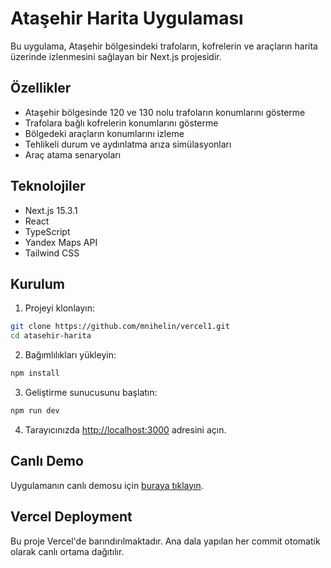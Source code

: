 # Ataşehir Harita Uygulaması

Bu uygulama, Ataşehir bölgesindeki trafoların, kofrelerin ve araçların harita üzerinde izlenmesini sağlayan bir Next.js projesidir.

## Özellikler

- Ataşehir bölgesinde 120 ve 130 nolu trafoların konumlarını gösterme
- Trafolara bağlı kofrelerin konumlarını gösterme
- Bölgedeki araçların konumlarını izleme
- Tehlikeli durum ve aydınlatma arıza simülasyonları
- Araç atama senaryoları

## Teknolojiler

- Next.js 15.3.1
- React
- TypeScript
- Yandex Maps API
- Tailwind CSS

## Kurulum

1. Projeyi klonlayın:
```bash
git clone https://github.com/mnihelin/vercel1.git
cd atasehir-harita
```

2. Bağımlılıkları yükleyin:
```bash
npm install
```

3. Geliştirme sunucusunu başlatın:
```bash
npm run dev
```

4. Tarayıcınızda [http://localhost:3000](http://localhost:3000) adresini açın.

## Canlı Demo

Uygulamanın canlı demosu için [buraya tıklayın](https://atasehir-harita.vercel.app/).

## Vercel Deployment

Bu proje Vercel'de barındırılmaktadır. Ana dala yapılan her commit otomatik olarak canlı ortama dağıtılır.
